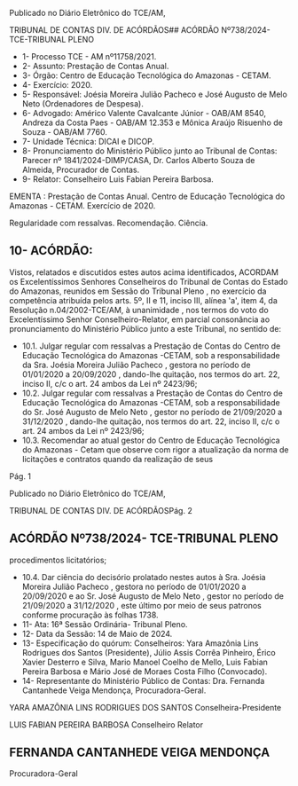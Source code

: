 Publicado  no  Diário  Eletrônico do TCE/AM,

TRIBUNAL DE CONTAS DIV. DE ACÓRDÃOS## ACÓRDÃO Nº738/2024- TCE-TRIBUNAL PLENO

- 1- Processo TCE - AM nº11758/2021.
- 2- Assunto: Prestação de Contas Anual.
- 3- Órgão: Centro de Educação Tecnológica do Amazonas - CETAM.
- 4- Exercício: 2020.
- 5- Responsável: Joésia Moreira Julião Pacheco  e José Augusto de Melo Neto (Ordenadores de Despesa).
- 6- Advogado: Américo  Valente  Cavalcante  Júnior  -  OAB/AM  8540,  Andreza  da  Costa Paes - OAB/AM 12.353 e Mônica Araújo Risuenho de Souza - OAB/AM 7760.
- 7- Unidade Técnica: DICAI e DICOP.
- 8- Pronunciamento  do  Ministério  Público  junto  ao  Tribunal  de  Contas: Parecer  nº 1841/2024-DIMP/CASA, Dr. Carlos Alberto Souza de Almeida, Procurador de Contas.
- 9- Relator: Conselheiro Luis Fabian Pereira Barbosa.

EMENTA :  Prestação  de  Contas  Anual.  Centro  de Educação  Tecnológica  do  Amazonas  -  CETAM. Exercício de 2020.

Regularidade com ressalvas. Recomendação. Ciência.

## 10-  ACÓRDÃO:

Vistos, relatados e discutidos estes autos acima identificados, ACORDAM os Excelentíssimos Senhores Conselheiros do Tribunal de Contas do Estado do Amazonas, reunidos em Sessão do Tribunal Pleno , no exercício da competência atribuída pelos arts. 5º, II e 11, inciso III, alínea 'a', item 4, da Resolução n.04/2002-TCE/AM, à unanimidade , nos termos do voto do Excelentíssimo Senhor Conselheiro-Relator, em  parcial consonância ao pronunciamento do Ministério Público junto a este Tribunal, no sentido de:

- 10.1. Julgar regular com ressalvas a Prestação de Contas do Centro de Educação Tecnológica do Amazonas -CETAM, sob a responsabilidade da Sra. Joésia Moreira Julião Pacheco ,  gestora no período  de 01/01/2020  a  20/09/2020 ,  dando-lhe  quitação,  nos termos do art. 22, inciso II, c/c o art. 24 ambos da Lei nº 2423/96;
- 10.2. Julgar regular com ressalvas a Prestação de Contas do Centro de Educação Tecnológica do Amazonas -CETAM, sob a responsabilidade do Sr.  José  Augusto  de  Melo  Neto ,  gestor  no período  de  21/09/2020  a  31/12/2020 , dando-lhe  quitação,  nos termos do art. 22, inciso II, c/c o art. 24 ambos da Lei nº 2423/96;
- 10.3. Recomendar ao  atual  gestor  do  Centro  de  Educação  Tecnológica do  Amazonas  -  Cetam  que  observe  com  rigor  a  atualização  da norma  de  licitações  e  contratos  quando  da  realização  de  seus

Pág. 1

Publicado  no  Diário  Eletrônico do TCE/AM,

TRIBUNAL DE CONTAS DIV. DE ACÓRDÃOSPág. 2

## ACÓRDÃO Nº738/2024- TCE-TRIBUNAL PLENO

procedimentos licitatórios;

- 10.4. Dar  ciência do  decisório  prolatado  nestes  autos  à Sra.  Joésia Moreira  Julião  Pacheco , gestora  no período  de  01/01/2020  a 20/09/2020 e  ao Sr.  José  Augusto  de  Melo  Neto , gestor  no período de 21/09/2020 a 31/12/2020 , este último por meio de seus patronos conforme procuração às folhas 1738.
- 11-  Ata: 16ª Sessão Ordinária- Tribunal Pleno.
- 12-  Data da Sessão: 14 de Maio de 2024.
- 13-  Especificação  do  quórum: Conselheiros:  Yara  Amazônia  Lins  Rodrigues  dos Santos (Presidente), Júlio Assis Corrêa Pinheiro, Érico Xavier Desterro e Silva, Mario Manoel Coelho de Mello, Luis Fabian Pereira Barbosa e Mário José de Moraes Costa Filho (Convocado).
- 14-  Representante do Ministério Público de Contas: Dra. Fernanda Cantanhede Veiga Mendonça, Procuradora-Geral.

YARA AMAZÔNIA LINS RODRIGUES DOS SANTOS Conselheira-Presidente

LUIS FABIAN PEREIRA BARBOSA Conselheiro Relator

## FERNANDA CANTANHEDE VEIGA MENDONÇA

Procuradora-Geral